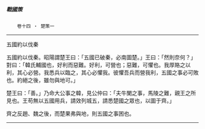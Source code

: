 

##### 戰國策
　　`卷十四 ‧ 楚策一`

* * *

五國約以伐秦

五國約以伐秦。昭陽謂楚王曰：「五國已破秦，必南圖楚。」王曰：「然則奈何？」對曰：「韓氏輔國也，好利而惡難。好利，可營也；惡難，可懼也。我厚賂之以利，其心必營。我悉兵以臨之，其心必懼我。彼懼吾兵而營我利，五國之事必可敗也。約絕之後，雖勿與地可。」

楚王曰：「善。」乃命大公事之韓，見公仲曰：「夫牛闌之事，馬陵之難，親王之所見也。王苟無以五國用兵，請效列城五，請悉楚國之眾也，以圖于齊。」

齊之反趙、魏之後，而楚果弗與地，則五國之事困也。

* * *

